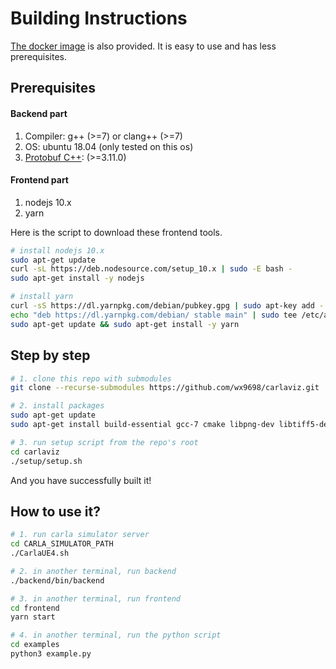 # Building Instructions

[The docker image](https://github.com/wx9698/carlaviz#docker-image) is also provided. It is easy to use and has less prerequisites.

## Prerequisites
#### Backend part
1. Compiler: g++ (>=7) or clang++ (>=7)
2. OS: ubuntu 18.04 (only tested on this os)
3. [Protobuf C++](https://github.com/protocolbuffers/protobuf/blob/master/src/README.md): (>=3.11.0)

#### Frontend part
1. nodejs 10.x
2. yarn

Here is the script to download these frontend tools.
```bash
# install nodejs 10.x
sudo apt-get update
curl -sL https://deb.nodesource.com/setup_10.x | sudo -E bash -
sudo apt-get install -y nodejs

# install yarn
curl -sS https://dl.yarnpkg.com/debian/pubkey.gpg | sudo apt-key add -
echo "deb https://dl.yarnpkg.com/debian/ stable main" | sudo tee /etc/apt/sources.list.d/yarn.list
sudo apt-get update && sudo apt-get install -y yarn
```

## Step by step
```bash
# 1. clone this repo with submodules
git clone --recurse-submodules https://github.com/wx9698/carlaviz.git

# 2. install packages
sudo apt-get update
sudo apt-get install build-essential gcc-7 cmake libpng-dev libtiff5-dev libjpeg-dev tzdata sed curl wget unzip autoconf libtool

# 3. run setup script from the repo's root
cd carlaviz
./setup/setup.sh
```

And you have successfully built it!

## How to use it?
```bash
# 1. run carla simulator server
cd CARLA_SIMULATOR_PATH
./CarlaUE4.sh

# 2. in another terminal, run backend
./backend/bin/backend

# 3. in another terminal, run frontend
cd frontend
yarn start

# 4. in another terminal, run the python script
cd examples
python3 example.py
```